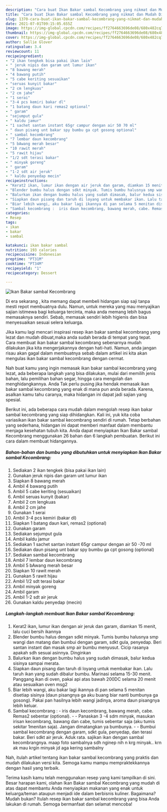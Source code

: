 ```yaml
---
description: "Cara buat Ikan Bakar sambal Kecombrang yang nikmat dan Mudah Dibuat"
title: "Cara buat Ikan Bakar sambal Kecombrang yang nikmat dan Mudah Dibuat"
slug: 1370-cara-buat-ikan-bakar-sambal-kecombrang-yang-nikmat-dan-mudah-dibuat
date: 2021-07-01T09:15:05.655Z
image: https://img-global.cpcdn.com/recipes/ff2764663696de08/680x482cq70/ikan-bakar-sambal-kecombrang-foto-resep-utama.jpg
thumbnail: https://img-global.cpcdn.com/recipes/ff2764663696de08/680x482cq70/ikan-bakar-sambal-kecombrang-foto-resep-utama.jpg
cover: https://img-global.cpcdn.com/recipes/ff2764663696de08/680x482cq70/ikan-bakar-sambal-kecombrang-foto-resep-utama.jpg
author: Sallie Glover
ratingvalue: 3.4
reviewcount: 11
recipeingredient:
- "2 ikan tengkek bisa pakai ikan lain"
- " jeruk nipis dan garam unt lumur ikan"
- "8 bawang merah"
- "4 bawang putih"
- "5 cabe keriting sesuaikan"
- "seruas kunyit bakar"
- "2 cm lengkuas"
- "2 cm jahe"
- "1 serai"
- "3-4 pcs kemiri bakar dl"
- "1 batang daun kari remas2 optional"
- " garam"
- "sejumput gula"
- " kaldu jamur"
- "1 sachet santan instant 65gr campur dengan air 50 70 ml"
- " daun pisang unt bakar spy bumbu ga cpt gosong optional"
- " sambal kecombrang"
- "7 lembar daun kecombrang"
- "5 bAwang merah besar"
- "10 rawit merah"
- "5 rawit hijau"
- "1/2 sdt terasi bakar"
- " minyak goreng"
- " garam"
- "1-2 sdt air jeruk"
- " kaldu penyedap mecin"
recipeinstructions:
- "Kerat2 ikan, lumur ikan dengan air jeruk dan garam, diamkan 15 menit, lalu cuci bersih ikannya"
- "Blender bumbu halus dengan sdkt minyak. Tumis bumbu halusnya smp wangi dan matang dan bumbui dengan garam, sdkt gula, penyedap. Beri santan instant dan masak smp air bumbu menyusut. Cicip rasanya apakah sdh sesuai asinnya. Dinginkan"
- "Balurkan ikan dengan bumbu halus yang sudah dimasak, balur kedua sisinya sampai merata."
- "Siapkan daun pisang dan taruh di loyang untuk membakar ikan. Lalu taruh ikan yang sudah dibalur bumbu. Marinasi selama 15-30 menit. Panggang ikan di oven, pakai api atas bawah 200DC selama 20 menit atau sesuaikan oven msg2"
- "Biar lebih wangi, aku bakar lagi ikannya di pan selama 5 menitan disetiap sisinya (daun pisangnya ga aku buang biar nanti bumbunya ga gosong). Pakai pan hasilnya lebih wangi jadinya, aroma daun pisangnya lebih keluar."
- "Sambal kecombrang :  iris daun kecombrang, bawang merah, cabe. Remas2 sebentar (optional).   Panaskan 3 -4 sdm minyak, masukan irisan kecombrang, bawang dan cabe, tumis sebentar saja (aku tumis sekitar 1menitan saja). Jangan dimatangkan ya bumbunya.   Bumbui sambal kecombrang dengan garam, sdkt gula, penyedap, dan terasi bakar. Beri sdkt air jeruk. Aduk rata. sajikan ikan dengan sambal kecombrangnya. maap foto sambalnya sdh nginep nih n krg minyak.. krn ak mau krgin minyak jd aga kering sambalny"
categories:
- Resep
tags:
- ikan
- bakar
- sambal

katakunci: ikan bakar sambal 
nutrition: 193 calories
recipecuisine: Indonesian
preptime: "PT31M"
cooktime: "PT34M"
recipeyield: "1"
recipecategory: Dessert

---
```



![Ikan Bakar sambal Kecombrang](https://img-global.cpcdn.com/recipes/ff2764663696de08/680x482cq70/ikan-bakar-sambal-kecombrang-foto-resep-utama.jpg)

Di era  sekarang , kita memang dapat membeli hidangan siap saji tanpa mesti repot membuatnya dulu. Namun, untuk mereka yang mau menyajikan sajian istimewa bagi keluarga tercinta, maka anda memang lebih bagus memasaknya sendiri. Sebab, memasak sendiri lebih higienis dan bisa menyesuaikan sesuai selera keluarga.

Jika kamu lagi mencari inspirasi resep ikan bakar sambal kecombrang yang lezat dan mudah dibuat,maka anda sudah berada di tempat yang tepat. Cara membuat ikan bakar sambal kecombrang  sebenarnya mudah dilakukan jika kita mengerjakannya dengan hati-hati. Namun, anda jangan risau akan gagal dalam membuatnya 
sebab dalam artikel ini kita akan mengulas ikan bakar sambal kecombrang dengan cermat.  



Nah buat kamu yang ingin memasak ikan bakar sambal kecombrang yang lezat, ada beberapa langkah yang bisa dilakukan, mulai dari memilih jenis bahan, lalu pemilihan bahan segar, hingga cara mengolah dan menghidangkannya. Anda Tak perlu pusing jika hendak memasak ikan bakar sambal kecombrang yang enak di mana pun anda berada. Karena, asalkan kamu  tahu caranya, maka hidangan ini dapat jadi sajian yang spesial.

Berikut ini, ada beberapa cara mudah dalam mengolah resep ikan bakar sambal kecombrang yang siap dihidangkan. Kali ini, yuk kita coba variasikan ikan bakar sambal kecombrang sendiri di rumah. Tetap berbahan yang sederhana, hidangan ini dapat memberi manfaat dalam membantu menjaga kesehatan tubuh kita. Anda dapat menyiapkan Ikan Bakar sambal Kecombrang menggunakan 26 bahan dan 6 langkah pembuatan. Berikut ini cara dalam membuat hidangannya.

<!--inarticleads1-->

##### Bahan-bahan dan bumbu yang dibutuhkan untuk menyiapkan Ikan Bakar sambal Kecombrang:

1. Sediakan 2 ikan tengkek (bisa pakai ikan lain)
1. Gunakan  jeruk nipis dan garam unt lumur ikan
1. Siapkan 8 bawang merah
1. Ambil 4 bawang putih
1. Ambil 5 cabe keriting (sesuaikan)
1. Ambil seruas kunyit (bakar)
1. Ambil 2 cm lengkuas
1. Ambil 2 cm jahe
1. Gunakan 1 serai
1. Ambil 3-4 pcs kemiri (bakar dl)
1. Siapkan 1 batang daun kari, remas2 (optional)
1. Gunakan  garam
1. Sediakan sejumput gula
1. Ambil  kaldu jamur
1. Sediakan 1 sachet santan instant 65gr campur dengan air 50 -70 ml
1. Sediakan  daun pisang unt bakar spy bumbu ga cpt gosong (optional)
1. Sediakan  sambal kecombrang
1. Ambil 7 lembar daun kecombrang
1. Ambil 5 bAwang merah besar
1. Siapkan 10 rawit merah
1. Gunakan 5 rawit hijau
1. Ambil 1/2 sdt terasi bakar
1. Ambil  minyak goreng
1. Ambil  garam
1. Ambil 1-2 sdt air jeruk
1. Gunakan  kaldu penyedap (mecin)




<!--inarticleads2-->

##### Langkah-langkah membuat Ikan Bakar sambal Kecombrang:

1. Kerat2 ikan, lumur ikan dengan air jeruk dan garam, diamkan 15 menit, lalu cuci bersih ikannya
1. Blender bumbu halus dengan sdkt minyak. Tumis bumbu halusnya smp wangi dan matang dan bumbui dengan garam, sdkt gula, penyedap. Beri santan instant dan masak smp air bumbu menyusut. Cicip rasanya apakah sdh sesuai asinnya. Dinginkan
1. Balurkan ikan dengan bumbu halus yang sudah dimasak, balur kedua sisinya sampai merata.
1. Siapkan daun pisang dan taruh di loyang untuk membakar ikan. Lalu taruh ikan yang sudah dibalur bumbu. Marinasi selama 15-30 menit. Panggang ikan di oven, pakai api atas bawah 200DC selama 20 menit atau sesuaikan oven msg2
1. Biar lebih wangi, aku bakar lagi ikannya di pan selama 5 menitan disetiap sisinya (daun pisangnya ga aku buang biar nanti bumbunya ga gosong). Pakai pan hasilnya lebih wangi jadinya, aroma daun pisangnya lebih keluar.
1. Sambal kecombrang :  - iris daun kecombrang, bawang merah, cabe. Remas2 sebentar (optional).  -  - Panaskan 3 -4 sdm minyak, masukan irisan kecombrang, bawang dan cabe, tumis sebentar saja (aku tumis sekitar 1menitan saja). Jangan dimatangkan ya bumbunya.  -  - Bumbui sambal kecombrang dengan garam, sdkt gula, penyedap, dan terasi bakar. Beri sdkt air jeruk. Aduk rata. sajikan ikan dengan sambal kecombrangnya. maap foto sambalnya sdh nginep nih n krg minyak.. krn ak mau krgin minyak jd aga kering sambalny




Nah, itulah artikel tentang  ikan bakar sambal kecombrang  yang praktis dan mudah dilakukan versi kita. Semoga kamu mampu mempraktekkannya dengan hasil yang terbaik. 

Terima kasih kamu telah menggunakan resep yang kami tampilkan di sini. Besar harapan kami, olahan  Ikan Bakar sambal Kecombrang yang mudah di atas dapat membantu Anda menyiapkan makanan yang enak untuk keluarga/teman ataupun menjadi ide dalam berbisnis kuliner. Bagaimana? Mudah bukan? Itulah resep ikan bakar sambal kecombrang yang bisa Anda lakukan di rumah. Semoga bermanfaat dan selamat mencoba!

